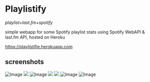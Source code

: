 # Playlistify
*playlist+last.fm+spotify*

simple webapp for some Spotify playlist stats using Spotify WebAPI & last.fm API, hosted on Heroku

https://playlistifie.herokuapp.com

## screenshots
![Image](https://i.imgur.com/SlQDHj8.png)
![](https://i.imgur.com/S6CWjvX.png)
![Image](https://i.imgur.com/OlVEDkv.png)
![](https://i.imgur.com/S5JJAl6.jpg)
![](https://i.imgur.com/H2FJeje.jpg)
![Image](https://i.imgur.com/pGZAnrI.png)
![Image](https://i.imgur.com/JszkGgw.png)

